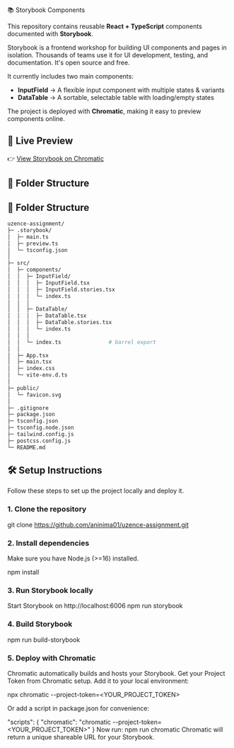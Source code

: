  📚 Storybook Components

This repository contains reusable **React + TypeScript** components documented with **Storybook**.  

Storybook is a frontend workshop for building UI components and pages in isolation. Thousands of teams use it for UI development, testing, and documentation. It's open source and free.

It currently includes two main components:  

- **InputField** → A flexible input component with multiple states & variants  
- **DataTable** → A sortable, selectable table with loading/empty states  

The project is deployed with **Chromatic**, making it easy to preview components online. 

## 🚀 Live Preview
👉 [View Storybook on Chromatic](https://68a0c561b7dea9f765862102-gbfmgsoqqr.chromatic.com/)

## 📂 Folder Structure
## 📂 Folder Structure

```bash
uzence-assignment/
├─ .storybook/                  
│  ├─ main.ts
│  ├─ preview.ts
│  └─ tsconfig.json
│
├─ src/
│  ├─ components/
│  │  ├─ InputField/
│  │  │  ├─ InputField.tsx
│  │  │  ├─ InputField.stories.tsx
│  │  │  └─ index.ts
│  │  │
│  │  ├─ DataTable/
│  │  │  ├─ DataTable.tsx
│  │  │  ├─ DataTable.stories.tsx
│  │  │  └─ index.ts
│  │  │
│  │  └─ index.ts               # barrel export
│  │
│  ├─ App.tsx                 
│  ├─ main.tsx                 
│  ├─ index.css                 
│  └─ vite-env.d.ts
│
├─ public/
│  └─ favicon.svg
│
├─ .gitignore
├─ package.json
├─ tsconfig.json
├─ tsconfig.node.json
├─ tailwind.config.js
├─ postcss.config.js
└─ README.md
```


## 🛠️ Setup Instructions

Follow these steps to set up the project locally and deploy it.

### 1. Clone the repository

git clone https://github.com/aninima01/uzence-assignment.git

### 2. Install dependencies

Make sure you have Node.js (>=16) installed.

npm install

### 3. Run Storybook locally

Start Storybook on http://localhost:6006
npm run storybook

### 4. Build Storybook

npm run build-storybook

### 5. Deploy with Chromatic
Chromatic automatically builds and hosts your Storybook.
Get your Project Token from Chromatic setup.
Add it to your local environment:

npx chromatic --project-token=<YOUR_PROJECT_TOKEN>

Or add a script in package.json for convenience:

"scripts": {
  "chromatic": "chromatic --project-token=<YOUR_PROJECT_TOKEN>"
}
Now run:
npm run chromatic
Chromatic will return a unique shareable URL for your Storybook.
